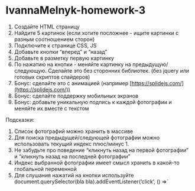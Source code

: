 # IvannaMelnyk-homework-3
1. Создайте HTML страницу
2. Найдите 5 картинок (если хотите посложнее - ищите картинки с разным соотношением сторон)
3. Подключите к странице CSS, JS
4. Добавьте кнопки “вперед” и “назад”
5. Добавьте в разметку первую картинку
6. По нажатию на кнопки - меняйте картинку на предыдущую/следующую. Сделайте это без сторонних библиотек. (без jquery или готовых скриптов слайдеров)
7. Бонус: сделайте это с анимацией (например [https://splidejs.com/](https://splidejs.com/))
8. Бонус: сделайте поддержку мобильных экранов
9. Бонус: добавьте уникальную подпись к каждой фотографии и меняйте их вместе с текстом

Подсказки:

1. Список фотографий можно хранить в массиве
2. Для поиска предыдущей/следующей фотографии можно использовать текущий индекс плюс/минус 1.
3. Не забудьте про поведение “кликнуть назад на первой фотографии” и “кликнуть назад на последней фотографии”
4. Индекс выбранной фотографии имеет смысл хранить в какой-то глобальной переменной
5. Для слушания нажатий на кнопки используйте document.querySelector(bla bla).addEventListener(’click’, () ⇒`
